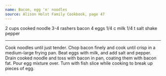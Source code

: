 ```yaml
---
name: Bacon, egg 'n' noodles
source: Alison Holst Family Cookbook, page 47
---
```


2 cups cooked noodle
3-4 rashers bacon
4 eggs
1/4 c milk
1/4 t salt
shake pepper

---

Cook noodles until just tender.  Chop bacon finely and cook until crisp in a medium-large frying pan.  Beat eggs with milk, and add salt and pepper.  Drain cooked noodle and toss with bacon in pan, coating them with bacon fat.  Pour egg mixture over.  Turn with fish slice while cooking to break up pieces of egg.

